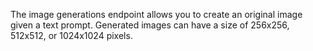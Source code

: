 The image generations endpoint allows you to create an original image given a text prompt. Generated images can have a size of 256x256, 512x512, or 1024x1024 pixels.